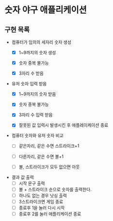 # 숫자 야구 애플리케이션

## 구현 목록


- 컴퓨터가 임의의 세자리 숫자 생성
    - [x] 1~9까지의 숫자 생성
    - [x] 숫자 중복 불가능
    - [x] 3자리 수 받음
  

- 유저 숫자 입력 받음
  - [x] 1~9까지의 숫자 받음
  - [x] 숫자 중복 불가능
  - [x] 3자리 수 입력 받음
  - [x] 잘못된 값 입력시 발생시킨 후 애플레이케이션 종료


- 컴퓨터 숫자와 유저 숫자 비교
  - [ ] 같은자리, 같은 수면 스트라이크+1
  - [ ] 다른자리, 같은 수면 볼+1
  - [ ] 볼, 스트라이크가 모두 없으면 아웃


- 결과 값 출력
  - [ ] 시작 문구 출력
  - [ ] 볼 + 스트라이크 순으로 숫자를 출력한다.
  - [ ] 하나도 없는 경우 낫싱 출력
  - [ ] 3스트라이크면 게임 종료
  - [ ] 종료후 1을 눌러 다시 시작
  - [ ] 종료후 2를 눌러 애플리케이션 종료